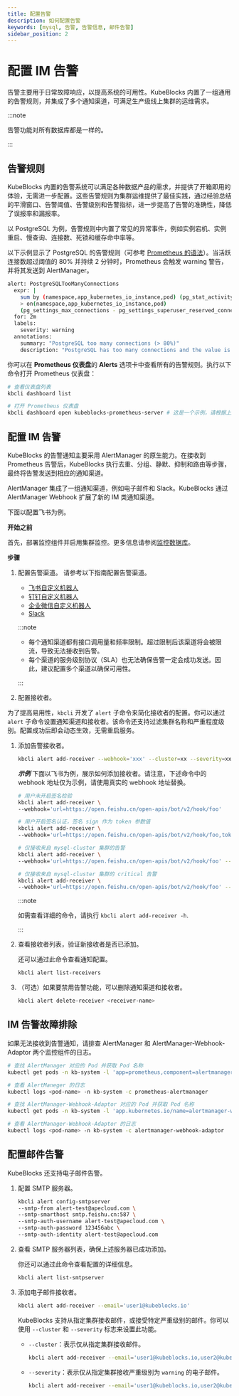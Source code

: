 ```yaml
---
title: 配置告警
description: 如何配置告警
keywords: [mysql, 告警, 告警信息, 邮件告警]
sidebar_position: 2
---
```


# 配置 IM 告警

告警主要用于日常故障响应，以提高系统的可用性。KubeBlocks 内置了一组通用的告警规则，并集成了多个通知渠道，可满足生产级线上集群的运维需求。

:::note

告警功能对所有数据库都是一样的。

:::

## 告警规则

KubeBlocks 内置的告警系统可以满足各种数据产品的需求，并提供了开箱即用的体验，无需进一步配置。这些告警规则为集群运维提供了最佳实践，通过经验总结的平滑窗口、告警阈值、告警级别和告警指标，进一步提高了告警的准确性，降低了误报率和漏报率。

以 PostgreSQL 为例，告警规则中内置了常见的异常事件，例如实例宕机、实例重启、慢查询、连接数、死锁和缓存命中率等。

以下示例显示了 PostgreSQL 的告警规则（可参考 [Prometheus 的语法](https://prometheus.io/docs/prometheus/latest/querying/basics/)）。当活跃连接数超过阈值的 80% 并持续 2 分钟时，Prometheus 会触发 warning 警告，并将其发送到 AlertManager。

```bash
alert: PostgreSQLTooManyConnections
  expr: |
    sum by (namespace,app_kubernetes_io_instance,pod) (pg_stat_activity_count{datname!~"template.*|postgres"})
    > on(namespace,app_kubernetes_io_instance,pod)
    (pg_settings_max_connections - pg_settings_superuser_reserved_connections) * 0.8
  for: 2m
  labels:
    severity: warning
  annotations:
    summary: "PostgreSQL too many connections (> 80%)"
    description: "PostgreSQL has too many connections and the value is {{ $value }}. (instance: {{ $labels.pod }})"
```

你可以在  **Prometheus 仪表盘**的 **Alerts** 选项卡中查看所有的告警规则。执行以下命令打开 Prometheus 仪表盘：

```bash
# 查看仪表盘列表
kbcli dashboard list

# 打开 Prometheus 仪表盘
kbcli dashboard open kubeblocks-prometheus-server # 这是一个示例，请根据上述仪表盘列表中的实际名称填写
```

## 配置 IM 告警

KubeBlocks 的告警通知主要采用 AlertManager 的原生能力。在接收到 Prometheus 告警后，KubeBlocks 执行去重、分组、静默、抑制和路由等步骤，最终将告警发送到相应的通知渠道。

AlertManager 集成了一组通知渠道，例如电子邮件和 Slack。KubeBlocks 通过 AlertManager Webhook 扩展了新的 IM 类通知渠道。

下面以配置飞书为例。

**开始之前**

首先，部署监控组件并启用集群监控。更多信息请参阅[监控数据库](./monitor-database.md)。

**步骤**

1. 配置告警渠道。
请参考以下指南配置告警渠道。
     - [飞书自定义机器人](https://open.feishu.cn/document/ukTMukTMukTM/ucTM5YjL3ETO24yNxkjN)
     - [钉钉自定义机器人](https://open.dingtalk.com/document/orgapp/custom-robot-access)
     - [企业微信自定义机器人](https://developer.work.weixin.qq.com/document/path/91770)
     - [Slack](https://api.slack.com/messaging/webhooks)

    :::note

    - 每个通知渠道都有接口调用量和频率限制。超过限制后该渠道将会被限流，导致无法接收到告警。
    - 每个渠道的服务级别协议（SLA）也无法确保告警一定会成功发送。因此，建议配置多个渠道以确保可用性。

    :::

2. 配置接收者。

为了提高易用性，`kbcli` 开发了 `alert` 子命令来简化接收者的配置。你可以通过 `alert` 子命令设置通知渠道和接收者。该命令还支持过滤集群名称和严重程度级别。配置成功后即会动态生效，无需重启服务。

   1. 添加告警接收者。

      ```bash
      kbcli alert add-receiver --webhook='xxx' --cluster=xx --severity=xx
      ```

      ***示例***
      下面以飞书为例，展示如何添加接收者。请注意，下述命令中的 webhook 地址仅为示例，请使用真实的 webhook 地址替换。

      ```bash
      # 用户未开启签名检验
      kbcli alert add-receiver \
      --webhook='url=https://open.feishu.cn/open-apis/bot/v2/hook/foo'

      # 用户开启签名认证，签名 sign 作为 token 参数值
      kbcli alert add-receiver \
      --webhook='url=https://open.feishu.cn/open-apis/bot/v2/hook/foo,token=sign'

      # 仅接收来自 mysql-cluster 集群的告警
      kbcli alert add-receiver \
      --webhook='url=https://open.feishu.cn/open-apis/bot/v2/hook/foo' --cluster=mysql-cluster

      # 仅接收来自 mysql-cluster 集群的 critical 告警
      kbcli alert add-receiver \
      --webhook='url=https://open.feishu.cn/open-apis/bot/v2/hook/foo' --cluster=mysql-cluster --severity=critical
      ```

      :::note

      如需查看详细的命令，请执行 `kbcli alert add-receiver -h`.

      :::

   2. 查看接收者列表，验证新接收者是否已添加。

        还可以通过此命令查看通知配置。

        ```bash
        kbcli alert list-receivers
        ```

   3. （可选）如果要禁用告警功能，可以删除通知渠道和接收者。

        ```bash
        kbcli alert delete-receiver <receiver-name>
        ```

## IM 告警故障排除

如果无法接收到告警通知，请排查 AlertManager 和 AlertManager-Webhook-Adaptor 两个监控组件的日志。

```bash
# 查找 AlertManager 对应的 Pod 并获取 Pod 名称
kubectl get pods -n kb-system -l 'app=prometheus,component=alertmanager'

# 查看 AlertManeger 的日志
kubectl logs <pod-name> -n kb-system -c prometheus-alertmanager

# 查找 AlertManager-Webhook-Adaptor 对应的 Pod 并获取 Pod 名称
kubectl get pods -n kb-system -l 'app.kubernetes.io/name=alertmanager-webhook-adaptor'

# 查看 AlertManager-Webhook-Adaptor 的日志
kubectl logs <pod-name> -n kb-system -c alertmanager-webhook-adaptor
```

## 配置邮件告警

KubeBlocks 还支持电子邮件告警。

1. 配置 SMTP 服务器。

    ```bash
    kbcli alert config-smtpserver 
    --smtp-from alert-test@apecloud.com \
    --smtp-smarthost smtp.feishu.cn:587 \
    --smtp-auth-username alert-test@apecloud.com \
    --smtp-auth-password 123456abc \
    --smtp-auth-identity alert-test@apecloud.com
    ```

2. 查看 SMTP 服务器列表，确保上述服务器已成功添加。

   你还可以通过此命令查看配置的详细信息。

    ```bash
    kbcli alert list-smtpserver
    ```

3. 添加电子邮件接收者。

    ```bash
    kbcli alert add-receiver --email='user1@kubeblocks.io'
    ```

    KubeBlocks 支持从指定集群接收邮件，或接受特定严重级别的邮件。你可以使用 `--cluster` 和 `--severity` 标志来设置此功能。
    - `--cluster`：表示仅从指定集群接收邮件。

      ```bash
      kbcli alert add-receiver --email='user1@kubeblocks.io,user2@kubeblocks.io' --cluster=mycluster
      ```

    - `--severity`：表示仅从指定集群接收严重级别为 `warning` 的电子邮件。

      ```bash
      kbcli alert add-receiver --email='user1@kubeblocks.io,user2@kubeblocks.io' --cluster=mycluster --severity=warning
      ```
